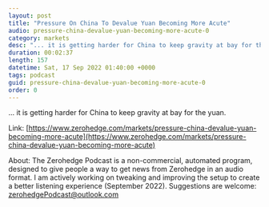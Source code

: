 ```yaml
---
layout: post
title: "Pressure On China To Devalue Yuan Becoming More Acute"
audio: pressure-china-devalue-yuan-becoming-more-acute-0
category: markets
desc: "... it is getting harder for China to keep gravity at bay for the yuan. "
duration: 00:02:37
length: 157
datetime: Sat, 17 Sep 2022 01:40:00 +0000
tags: podcast
guid: pressure-china-devalue-yuan-becoming-more-acute-0
order: 0
---
```

... it is getting harder for China to keep gravity at bay for the yuan. 

Link: [https://www.zerohedge.com/markets/pressure-china-devalue-yuan-becoming-more-acute](https://www.zerohedge.com/markets/pressure-china-devalue-yuan-becoming-more-acute)

About: The Zerohedge Podcast is a non-commercial, automated program, designed to give people a way to get news from Zerohedge in an audio format.  I am actively working on tweaking and improving the setup to create a better listening experience (September 2022).  Suggestions are welcome: [zerohedgePodcast@outlook.com](mailto:zerohedgePodcast@outlook.com)